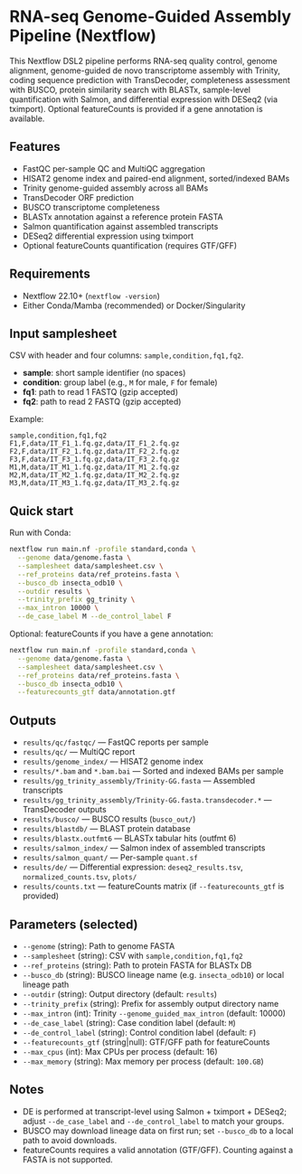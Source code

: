 # RNA-seq Genome-Guided Assembly Pipeline (Nextflow)

This Nextflow DSL2 pipeline performs RNA-seq quality control, genome alignment, genome-guided de novo transcriptome assembly with Trinity, coding sequence prediction with TransDecoder, completeness assessment with BUSCO, protein similarity search with BLASTx, sample-level quantification with Salmon, and differential expression with DESeq2 (via tximport). Optional featureCounts is provided if a gene annotation is available.

## Features
- FastQC per-sample QC and MultiQC aggregation
- HISAT2 genome index and paired-end alignment, sorted/indexed BAMs
- Trinity genome-guided assembly across all BAMs
- TransDecoder ORF prediction
- BUSCO transcriptome completeness
- BLASTx annotation against a reference protein FASTA
- Salmon quantification against assembled transcripts
- DESeq2 differential expression using tximport
- Optional featureCounts quantification (requires GTF/GFF)

## Requirements
- Nextflow 22.10+ (`nextflow -version`)
- Either Conda/Mamba (recommended) or Docker/Singularity

## Input samplesheet
CSV with header and four columns: `sample,condition,fq1,fq2`.
- **sample**: short sample identifier (no spaces)
- **condition**: group label (e.g., `M` for male, `F` for female)
- **fq1**: path to read 1 FASTQ (gzip accepted)
- **fq2**: path to read 2 FASTQ (gzip accepted)

Example:
```csv
sample,condition,fq1,fq2
F1,F,data/IT_F1_1.fq.gz,data/IT_F1_2.fq.gz
F2,F,data/IT_F2_1.fq.gz,data/IT_F2_2.fq.gz
F3,F,data/IT_F3_1.fq.gz,data/IT_F3_2.fq.gz
M1,M,data/IT_M1_1.fq.gz,data/IT_M1_2.fq.gz
M2,M,data/IT_M2_1.fq.gz,data/IT_M2_2.fq.gz
M3,M,data/IT_M3_1.fq.gz,data/IT_M3_2.fq.gz
```

## Quick start
Run with Conda:
```bash
nextflow run main.nf -profile standard,conda \
  --genome data/genome.fasta \
  --samplesheet data/samplesheet.csv \
  --ref_proteins data/ref_proteins.fasta \
  --busco_db insecta_odb10 \
  --outdir results \
  --trinity_prefix gg_trinity \
  --max_intron 10000 \
  --de_case_label M --de_control_label F
```

Optional: featureCounts if you have a gene annotation:
```bash
nextflow run main.nf -profile standard,conda \
  --genome data/genome.fasta \
  --samplesheet data/samplesheet.csv \
  --ref_proteins data/ref_proteins.fasta \
  --busco_db insecta_odb10 \
  --featurecounts_gtf data/annotation.gtf
```

## Outputs
- `results/qc/fastqc/` — FastQC reports per sample
- `results/qc/` — MultiQC report
- `results/genome_index/` — HISAT2 genome index
- `results/*.bam` and `*.bam.bai` — Sorted and indexed BAMs per sample
- `results/gg_trinity_assembly/Trinity-GG.fasta` — Assembled transcripts
- `results/gg_trinity_assembly/Trinity-GG.fasta.transdecoder.*` — TransDecoder outputs
- `results/busco/` — BUSCO results (`busco_out/`)
- `results/blastdb/` — BLAST protein database
- `results/blastx.outfmt6` — BLASTx tabular hits (outfmt 6)
- `results/salmon_index/` — Salmon index of assembled transcripts
- `results/salmon_quant/` — Per-sample `quant.sf`
- `results/de/` — Differential expression: `deseq2_results.tsv`, `normalized_counts.tsv`, `plots/`
- `results/counts.txt` — featureCounts matrix (if `--featurecounts_gtf` is provided)

## Parameters (selected)
- `--genome` (string): Path to genome FASTA
- `--samplesheet` (string): CSV with `sample,condition,fq1,fq2`
- `--ref_proteins` (string): Path to protein FASTA for BLASTx DB
- `--busco_db` (string): BUSCO lineage name (e.g. `insecta_odb10`) or local lineage path
- `--outdir` (string): Output directory (default: `results`)
- `--trinity_prefix` (string): Prefix for assembly output directory name
- `--max_intron` (int): Trinity `--genome_guided_max_intron` (default: 10000)
- `--de_case_label` (string): Case condition label (default: `M`)
- `--de_control_label` (string): Control condition label (default: `F`)
- `--featurecounts_gtf` (string|null): GTF/GFF path for featureCounts
- `--max_cpus` (int): Max CPUs per process (default: 16)
- `--max_memory` (string): Max memory per process (default: `100.GB`)

## Notes
- DE is performed at transcript-level using Salmon + tximport + DESeq2; adjust `--de_case_label` and `--de_control_label` to match your groups.
- BUSCO may download lineage data on first run; set `--busco_db` to a local path to avoid downloads.
- featureCounts requires a valid annotation (GTF/GFF). Counting against a FASTA is not supported.

